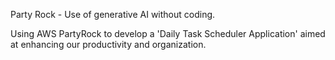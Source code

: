 Party Rock - Use of generative AI without coding.

Using AWS PartyRock to develop a 'Daily Task Scheduler Application' aimed at enhancing our productivity and organization. 



